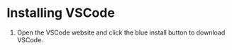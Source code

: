 # Installing VSCode
1. Open the VSCode website and click the blue install button to download VSCode. 

